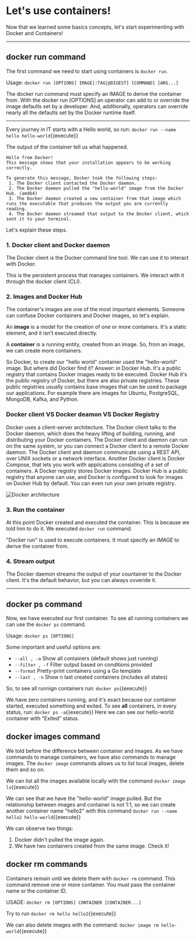 # Let's use containers!

Now that we learned some basics concepts, let's start experimenting with Docker and Containers!

---

## docker run command

The first command we need to start using containers is `docker run`. 

Usage: `docker run [OPTIONS] IMAGE[:TAG|@DIGEST] [COMMAND] [ARG...]`

The docker run command must specify an IMAGE to derive the container from. With the docker run [OPTIONS] an operator can add to or override the image defaults set by a developer. And, additionally, operators can override nearly all the defaults set by the Docker runtime itself. 

---

Every journey in IT starts with a Hello world, so run:
`docker run --name hello hello-world`{{execute}} 

The output of the container tell us what happened.

```
Hello from Docker!
This message shows that your installation appears to be working correctly.

To generate this message, Docker took the following steps:
 1. The Docker client contacted the Docker daemon.
 2. The Docker daemon pulled the "hello-world" image from the Docker Hub. (amd64)
 3. The Docker daemon created a new container from that image which runs the executable that produces the output you are currently reading.
 4. The Docker daemon streamed that output to the Docker client, which sent it to your terminal.
```

Let's explain these steps.

### 1. Docker client and Docker daemon
The Docker client is the Docker command line tool. We can use it to interact with Docker.

This is the persistent process that manages containers. We interact with it through the docker client (CLI).

### 2. Images and Docker Hub
The container's images are one of the most important elements. Someone can confuse Docker containers and Docker images, so let's explain.

An **image** is a model for the creation of one or more containers. It's a static element, and it isn't executed directly.

A **container** is a running entity, created from an image. So, from an image, we can create more containers.

So Docker, to create our "hello world" container used the "hello-world" image. But where did Docker find it? Answer: in Docker Hub. It's a public registry that contains Docker images ready to be executed. Docker Hub it's the public registry of Docker, but there are also private registries. These public registries usually contains base images that can be used to package our applications. For example there are images for Ubuntu, PostgreSQL, MongoDB, Kafka, and Python.

### Docker client VS Docker deamon VS Docker Registry
Docker uses a client-server architecture. The Docker client talks to the Docker daemon, which does the heavy lifting of building, running, and distributing your Docker containers. The Docker client and daemon can run on the same system, or you can connect a Docker client to a remote Docker daemon. The Docker client and daemon communicate using a REST API, over UNIX sockets or a network interface. Another Docker client is Docker Compose, that lets you work with applications consisting of a set of containers. A Docker registry stores Docker images. Docker Hub is a public registry that anyone can use, and Docker is configured to look for images on Docker Hub by default. You can even run your own private registry.

![Docker architecture](https://docs.docker.com/engine/images/architecture.svg)

### 3. Run the container
At this point Docker created and executed the container. This is because we told him to do it. We executed `docker run` command. 

"Docker run" is used to execute containers. It must specify an *IMAGE* to derive the container from. 

### 4. Stream output
The Docker daemon streams the output of your countainer to the Docker client. It's the default behavior, but you can always ovveride it.

---
## docker ps command

Now, we have executed our first container. To see all running containers we can use the `docker ps` command.

Usage: `docker ps [OPTIONS]`

Some important and useful options are:
- `--all , -a` Show all containers (default shows just running)
- `--filter , -f` Filter output based on conditions provided
- `--format` Pretty-print containers using a Go template
- `--last , -n` Show n last created containers (includes all states)

So, to see all runnign containers run: `docker ps`{{execute}} 

We have zero containers running, and it's exact because our container started, executed something and exited. To see **all** containers, in every status, run:
`docker ps -a`{{execute}}
Here we can see our hello-world container with "Exited" status. 

## docker images command
We told before the difference between container and images. As we have commands to manage containers, we have also commands to manage images. The `docker image` commands allows us to list local images, delete them and so on.

We can list all the images available locally with the command `docker image ls`{{execute}}

We can see that we have the "hello-world" image pulled. But the relationship between images and container is not 1:1, so we can create another container name "hello2" with this command
`docker run --name hello2 hello-world`{{execute}} 

We can observe two things:
1. Docker didn't pulled the image again.
2. We have two containers created from the same image. Check it!

## docker rm commands

Containers remain until we delete them with `docker rm` command. This command remove one or more container. You must pass the container name or the container ID.

USAGE: `docker rm [OPTIONS] CONTAINER [CONTAINER...]`

Try to run `docker rm hello hello2`{{execute}}

We can also delete images with the command:
`docker image rm hello-world`{{execute}} 